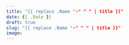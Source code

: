 ```yaml
---
title: "{{ replace .Name "-" " " | title }}"
date: {{ .Date }}
draft: true
slug: "{{ replace .Name "-" " " | title }}"
image: 
---
```


